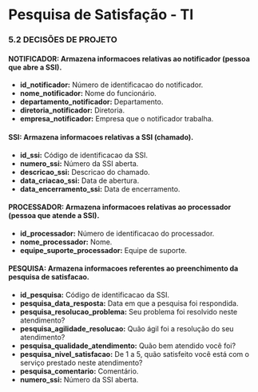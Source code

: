 # Pesquisa de Satisfação - TI

### 5.2 DECISÕES DE PROJETO

#### NOTIFICADOR: Armazena informacoes relativas ao notificador (pessoa que abre a SSI).<br>
* **id_notificador:** Número de identificacao do notificador.<br>
* **nome_notificador:** Nome do funcionário.<br>
* **departamento_notificador:** Departamento.<br>
* **diretoria_notificador:** Diretoria.<br>
* **empresa_notificador:** Empresa que o notificador trabalha.<br>

#### SSI: Armazena informacoes relativas a SSI (chamado).<br>
* **id_ssi:** Código de identificacao da SSI.<br>
* **numero_ssi:** Número da SSI aberta.<br>
* **descricao_ssi:** Descricao do chamado.<br>
* **data_criacao_ssi:** Data de abertura.<br>
* **data_encerramento_ssi:** Data de encerramento.<br>

#### PROCESSADOR: Armazena informacoes relativas ao processador (pessoa que atende a SSI).<br>
* **id_processador:** Número de identificacao do processador.<br>
* **nome_processador:** Nome.<br>
* **equipe_suporte_processador:** Equipe de suporte.<br>

#### PESQUISA: Armazena informacoes referentes ao preenchimento da pesquisa de satisfacao.<br>
* **id_pesquisa:** Código de identificacao da SSI.<br>
* **pesquisa_data_resposta:** Data em que a pesquisa foi respondida.<br>
* **pesquisa_resolucao_problema:** Seu problema foi resolvido neste atendimento?<br>
* **pesquisa_agilidade_resolucao:** Quão ágil foi a resolução do seu atendimento?<br>
* **pesquisa_qualidade_atendimento:** Quão bem atendido você foi?<br>
* **pesquisa_nivel_satisfacao:** De 1 a 5, quão satisfeito você está com o serviço prestado neste atendimento?<br>
* **pesquisa_comentario:** Comentário.<br>
* **numero_ssi:** Número da SSI aberta.<br>



